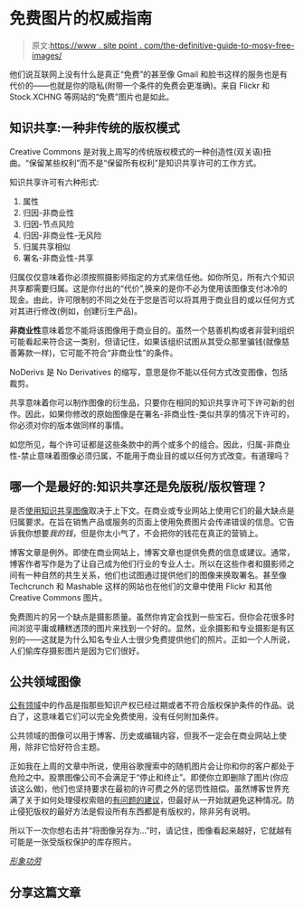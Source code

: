 # 免费图片的权威指南

> 原文:[https://www . site point . com/the-definitive-guide-to-mosy-free-images/](https://www.sitepoint.com/the-definitive-guide-to-mostly-free-images/)

他们说互联网上没有什么是真正“免费”的甚至像 Gmail 和脸书这样的服务也是有代价的——也就是你的隐私(附带一个条件的免费会更准确)。来自 Flickr 和 Stock.XCHNG 等网站的“免费”图片也是如此。

## 知识共享:一种非传统的版权模式

Creative Commons 是对我上周写的传统版权模式的一种创造性(双关语)扭曲。“保留某些权利”而不是“保留所有权利”是知识共享许可的工作方式。

知识共享许可有六种形式:

1.  属性
2.  归因-非商业性
3.  归因-节点风险
4.  归因-非商业性-无风险
5.  归属共享相似
6.  署名-非商业性-共享

归属仅仅意味着你必须按照摄影师指定的方式来信任他。如你所见，所有六个知识共享都需要归属。这是你付出的“代价”,换来的是你不必为使用该图像支付冰冷的现金。由此，许可限制的不同之处在于您是否可以将其用于商业目的或以任何方式对其进行修改(例如，创建衍生产品)。

**非商业性**意味着您不能将该图像用于商业目的。虽然一个慈善机构或者非营利组织可能看起来符合这一类别，但请记住，如果该组织试图从其受众那里骗钱(就像慈善筹款一样)，它可能不符合“非商业性”的条件。

NoDerivs 是 No Derivatives 的缩写，意思是你不能以任何方式改变图像，包括裁剪。

共享意味着你可以制作图像的衍生品，只要你在相同的知识共享许可下许可新的创作。因此，如果你修改的原始图像是在署名-非商业性-类似共享的情况下许可的，你必须对你的版本做同样的事情。

如您所见，每个许可证都是这些条款中的两个或多个的组合。因此，归属-非商业性-禁止意味着图像必须归属，不能用于商业目的或以任何方式改变。有道理吗？

## 哪一个是最好的:知识共享还是免版税/版权管理？

是否[使用知识共享图像](http://search.creativecommons.org/)取决于上下文。在商业或专业网站上使用它们的最大缺点是归属要求。在旨在销售产品或服务的页面上使用免费图片会传递错误的信息。它告诉我你想要*我的钱*，但是你太小气了，不会把你的钱花在真正的营销上。

博客文章是例外。即使在商业网站上，博客文章也提供免费的信息或建议。通常，博客作者写作是为了让自己成为他们行业的专业人士。所以在这些作者和摄影师之间有一种自然的共生关系，他们也试图通过提供他们的图像来换取署名。甚至像 Techcrunch 和 Mashable 这样的网站也在他们的文章中使用 Flickr 和其他 Creative Commons 图片。

免费图片的另一个缺点是摄影质量。虽然你肯定会找到一些宝石，但你会花很多时间浏览平庸或糟糕透顶的图片来找到一个好的。显然，业余摄影和专业摄影是有区别的——这就是为什么知名专业人士很少免费提供他们的照片。正如一个人所说，人们偷库存摄影图片是因为它们很好。

## 公共领域图像

[公有领域](http://www.makeuseof.com/tag/6-free-websites-public-domain-images-free-stock-photos/)中的作品是指那些知识产权已经过期或者不符合版权保护条件的作品。说白了，这意味着它们可以完全免费使用，没有任何附加条件。

公共领域的图像可以用于博客、历史或编辑内容，但我不一定会在商业网站上使用，除非它恰好符合主题。

正如我在上周的文章中所说，使用谷歌搜索中的随机图片会让你和你的客户都处于危险之中。股票图像公司不会满足于“停止和终止”。即使你立即删除了图片(你应该这么做)，他们也坚持要求在最初的许可费之外的惩罚性赔偿。虽然博客世界充满了关于如何处理侵权索赔的[有问题的建议](https://www.google.com/search?q=getty+images+infringement+letter&aq=1&oq=getty+image+inf&aqs=chrome.2.57j0l2j60l2j0.14946j0&sourceid=chrome&ie=UTF-8#safe=off&sclient=psy-ab&q=How+to+Respond+to+a+Getty+Copyright+Letter&oq=How+to+Respond+to+a+Getty+Copyright+Letter&gs_l=serp.3...16794.16794.1.17355.1.1.0.0.0.0.109.109.0j1.1.0....0...1c.1.22.serp..1.0.0.OaMBcMTik3Y&psj=1&bav=on.2,or.r_cp.r_qf.&bvm=bv.49784469%2Cd.aWM%2Cpv.xjs.s.en_US.MpiVkF51mpA.O&fp=e43cc56390c37198&biw=1024&bih=582)，但最好从一开始就避免这种情况。防止侵犯版权的最好方法是假设所有东西都是有版权的，除非另有说明。

所以下一次你想右击并“将图像另存为…”时，请记住，图像看起来越好，它就越有可能是一张受版权保护的库存照片。

[*形象功劳*](http://www.sxc.hu/profile/el_valdez)

## 分享这篇文章
